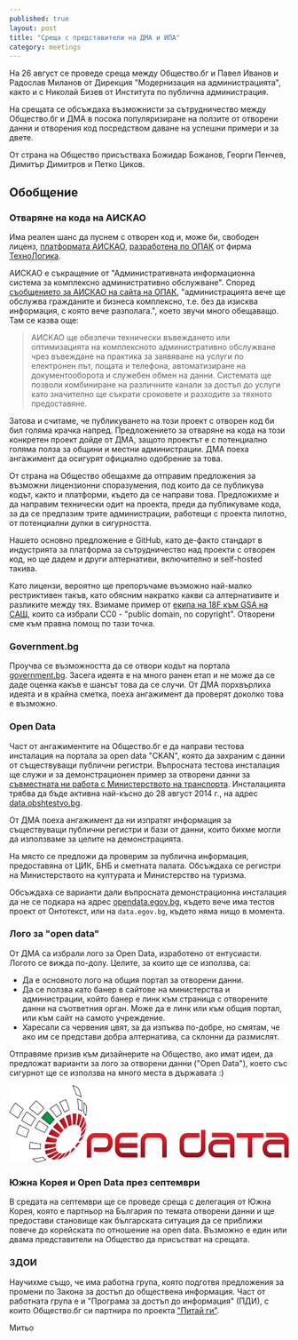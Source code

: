 ```yaml
---
published: true
layout: post
title: "Среща с представители на ДМА и ИПА"
category: meetings
---
```


На 26 август се проведе среща между Общество.бг и Павел Иванов и Радослав Миланов от Дирекция "Модернизация на администрацията", както и с Николай Бизев от Института по публична администрация.

На срещата се обсъждаха възможнисти за сътрудничество между Общество.бг и ДМА в посока популяризиране на ползите от отворени данни и отворения код посредством даване на успешни примери и за двете.

От страна на Общество присъстваха Божидар Божанов, Георги Пенчев, Димитър Димитров и Петко Циков.

## Обобщение

### Отваряне на кода на АИСКАО

Има реален шанс да пуснем с отворен код и, може би, свободен лиценз, [платформата АИСКАО](http://www.opac.government.bg/bg/topical/news/view/528), [разработена по ОПАК](http://www.opac.government.bg/bg/topical/news/view/528) от фирма [ТехноЛогика](http://www.technologica.com/presscenter/news/news-last/2013/11/20/%D1%82%D0%B5%D1%85%D0%BD%D0%BE%D0%BB%D0%BE%D0%B3%D0%B8%D0%BA%D0%B0-%D1%83%D1%81%D0%BF%D0%B5%D1%88%D0%BD%D0%BE-%D0%BF%D1%80%D0%B8%D0%BA%D0%BB%D1%8E%D1%87%D0%B8-%D0%BF%D1%80%D0%BE%D0%B5%D0%BA%D1%82-%D0%B7%D0%B0-%D0%BA%D0%BE%D0%BC%D0%BF%D0%BB%D0%B5%D0%BA%D1%81%D0%BD%D0%B8-%D0%B5-%D1%83%D1%81%D0%BB%D1%83%D0%B3%D0%B8).

АИСКАО е съкращение от "Административната информационна система за комплексно административно обслужване". Според [съобщението за АИСКАО на сайта на ОПАК](http://www.opac.government.bg/bg/topical/news/view/528), "администрацията вече ще обслужва гражданите и бизнеса комплексно, т.е. без да изисква информация, с която вече разполага.", което звучи много обещаващо. Там се казва още:

> АИСКАО ще обезпечи технически въвеждането или оптимизацията на комплексното административно обслужване чрез въвеждане на практика за заявяване на услуги по електронен път, пощата и телефона, автоматизиране на документооборота и служебен обмен на данни. Системата ще позволи комбиниране на различните канали за достъп до услуги като значително ще съкрати сроковете и разходите за тяхното предоставяне.

Затова и считаме, че публикуването на този проект с отворен код би бил голяма крачка напред. Предложението за отваряне на кода на този конкретен проект дойде от ДМА, защото проектът е с потенциално голяма полза за общини и местни администрации. ДМА поеха ангажимент да осигурят официално одобрение за това.

От страна на Общество обещахме да отправим предложения за възможни лицензионни споразумения, под които да се публикува кодът, както и платформи, където да се направи това. Предложихме и да направим технически одит на проекта, преди да публикуваме кода, за да се предпазим трите администрации, работещи с проекта пилотно, от потенциални дупки в сигурността.

Нашето основно предложение е GitHub, като де-факто стандарт в индустрията за платформа за сътрудничество над проекти с отворен код, но ще дадем и други алтернативи, включително и self-hosted такива.

Като лицензи, вероятно ще препоръчаме възможно най-малко рестриктивен такъв, като обясним накратко какви са алтернативите и разликите между тях. Взимаме пример от [екипа на 18F към GSA на САЩ](https://github.com/18F/open-source-policy/blob/master/LICENSE.md#readme), които са избрали CC0 - "public domain, no copyright". Отворени сме към правна помощ по тази точка.

### Government.bg

Проучва се възможността да се отвори кодът на портала [government.bg](http://www.government.bg/). Засега идеята е на много ранен етап и не може да се даде оценка какъв е шансът това да се случи. От ДМА порхвърлиха идеята и в крайна сметка, поеха ангажимент да проверят доколко това е възможно.

### Open Data

Част от ангажиментите на Общество.бг е да направи тестова инсталация на портала за open data "CKAN", която да захраним с данни от съществуващи публични регистри. Въпросната тестова инсталация ще служи и за демонстрационен пример за отворени данни за [съвместната ни работа с Министерството на транспорта](/meetings/2014/08/19/sreshta-kamen-spassov-mtits.html). Инсталацията трябва да бъде активна най-късно до 28 август 2014 г., на адрес [data.obshtestvo.bg](http://data.obshtestvo.bg/).

От ДМА поеха ангажимент да ни изпратят информация за съществуващи публични регистри и бази от данни, които бихме могли да използваме за целите на демонстрацията.

На място се предложи да проверим за публична информация, предоставяна от ЦИК, БНБ и сметната палата. Обсъждаха се регистри на Министерството на културата и Министерство на туризма.

Обсъждаха се варианти дали въпросната демонстрационна инсталация да не се подкара на адрес [opendata.egov.bg](http://opendata.egov.bg/), където вече има тестов проект от Онтотекст, или на `data.egov.bg`, където няма нищо в момента.

### Лого за "open data"

От ДМА са избрали лого за Open Data, изработено от ентусиасти. Логото се вижда по-долу. Целите, за които ще се използва, са:

- Да е основното лого на общия портал за отворени данни.
- Да се ползва като банер в сайтове на министерства и администрации, който банер е линк към страница с отворените данни на съответния орган. Може да е линк или към общия портал, или към сайт на самото учреждение.
- Харесали са червения цвят, за да изпъква по-добре, но смятам, че ако им се представи добра алтернатива, са склонни да размислят.

Отправяме призив към дизайнерите на Общество, ако имат идеи, да предложат варианти за лого за отворени данни ("Open Data"), което със сигурнот ще се използва на много места в държавата :)

![Open Data Logo Suggestion](/media/open-data-logo-suggestion.png)

### Южна Корея и Open Data през септември

В средата на септември ще се проведе среща с делегация от Южна Корея, която е партньор на България по темата отворени данни и ще предостави становище как българската ситуация да се приближи повече до корейската по отношение на open data. Възможно е един или двама представители на Общество да присъстват на срещата.

### ЗДОИ

Научихме също, че има работна група, която подготвя предложения за промени по Закона за достъп до обществена информация. Част от работната група е и "Програма за достъп до информация" (ПДИ), с които Общество.бг си партнира по проекта ["Питай ги"](https://pitaigi.bg/).

Митьо
